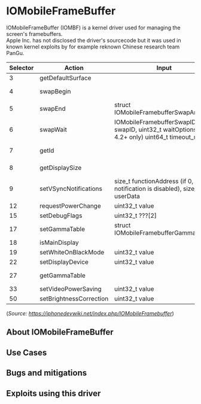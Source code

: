 # IOMobileFrameBuffer
IOMobileFrameBuffer (IOMBF) is a kernel driver used for managing the screen's framebuffers.  
Apple Inc. has not disclosed the driver's sourcecode but it was used in known kernel exploits by for example reknown Chinese research team PanGu.

| Selector 	| Action                  	| Input                                                                                            	| Output                                	|
|----------	|-------------------------	|--------------------------------------------------------------------------------------------------	|---------------------------------------	|
| 3        	| getDefaultSurface       	|                                                                                                  	| IOSurfaceID  surfaceID                	|
| 4        	| swapBegin               	|                                                                                                  	| IOMobileFramebufferSwapID swapID      	|
| 5        	| swapEnd                 	| struct IOMobileFramebufferSwapArg                                                                	|                                       	|
| 6        	| swapWait                	| IOMobileFramebufferSwapID  swapID, uint32_t waitOptions, (iOS 4.2+ only) uint64_t timeout_millis 	|                                       	|
| 7        	| getId                   	|                                                                                                  	| IOSwapNotificationID framebufferID    	|
| 8        	| getDisplaySize          	|                                                                                                  	| struct IOMobileFramebufferDisplaySize 	|
| 9        	| setVSyncNotifications   	| size_t functionAddress (if 0, notification is disabled), size_t userData                         	|                                       	|
| 12       	| requestPowerChange      	| uint32_t value                                                                                   	|                                       	|
| 15       	| setDebugFlags           	| uint32_t ???[2]                                                                                  	| uint32_t ???                          	|
| 17       	| setGammaTable           	| struct IOMobileFramebufferGammaTables                                                            	|                                       	|
| 18       	| isMainDisplay           	|                                                                                                  	| uint32_t result                       	|
| 19       	| setWhiteOnBlackMode     	| uint32_t value                                                                                   	|                                       	|
| 22       	| setDisplayDevice        	| uint32_t value                                                                                   	|                                       	|
| 27       	| getGammaTable           	|                                                                                                  	| struct IOMobileFramebufferGammaTables 	|
| 33       	| setVideoPowerSaving     	| uint32_t value                                                                                   	|                                       	|
| 50       	| setBrightnessCorrection 	| uint32_t value                                                                                   	|                                       	|
(*Source: https://iphonedevwiki.net/index.php/IOMobileFramebuffer*)

## About IOMobileFrameBuffer


## Use Cases

## Bugs and mitigations

## Exploits using this driver
